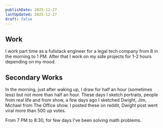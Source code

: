 ```yaml
---
publishDate: 2025-12-27
lastUpdated: 2025-12-27
draft: false
---
```

## Work

I work part time as a fullstack engineer for a legal tech company from 8 in the morning to 1 PM. After that I work on my side projects for 1-2 hours depending on my mood.

## Secondary Works

In the morning, just after waking up, I draw for half an hour (sometimes less) but not more than half an hour. These days I sketch portraits, people from real life and from show, a few days ago I sketched Dwight, Jim, Michael from The Office show. I posted these on reddit, Dwight post went viral more than 500 up votes.


From 7 PM to 8:30, for few days I've been solving math problems.


